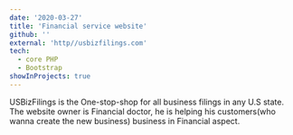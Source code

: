 ```yaml
---
date: '2020-03-27'
title: 'Financial service website'
github: ''
external: 'http//usbizfilings.com'
tech:
  - core PHP
  - Bootstrap
showInProjects: true
---
```


USBizFilings is the One-stop-shop for all business filings in any U.S state. The website owner is Financial doctor, he is helping his customers(who wanna create the new business) business in Financial aspect.
